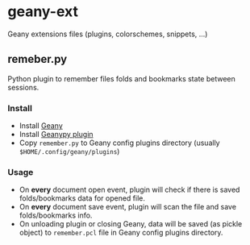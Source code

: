 # geany-ext

Geany extensions files (plugins, colorschemes, snippets, ...)


## remeber.py

Python plugin to remember files folds and bookmarks state between sessions.

### Install

+ Install [Geany](https://www.geany.org/ "Geany")
+ Install [Geanypy plugin](http://codebrainz.github.io/geanypy/ "GeanyPy")
+ Copy `remember.py` to Geany config plugins directory (usually `$HOME/.config/geany/plugins`)

### Usage

- On **every** document open event, plugin will check if there is saved folds/bookmarks data for opened file.
- On **every** document save event, plugin will scan the file and save folds/bookmarks info.
- On unloading plugin or closing Geany, data will be saved (as pickle object) to `remember.pcl` file in Geany config plugins directory.
